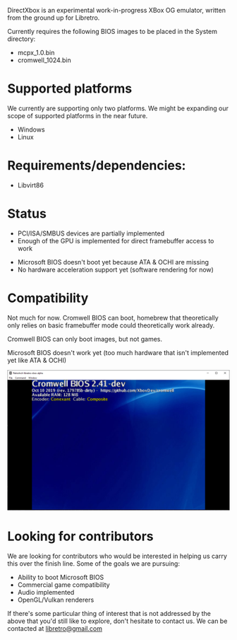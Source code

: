 DirectXbox is an experimental work-in-progress XBox OG emulator, written from the ground up for Libretro.

Currently requires the following BIOS images to be placed in the System directory:
* mcpx_1.0.bin
* cromwell_1024.bin

# Supported platforms
We currently are supporting only two platforms. We might be expanding our scope of supported platforms in the near future.
* Windows
* Linux

# Requirements/dependencies:
* Libvirt86

# Status
+ PCI/ISA/SMBUS devices are partially implemented
+ Enough of the GPU is implemented for direct framebuffer access to work 
- Microsoft BIOS doesn't boot yet because ATA & OCHI are missing
- No hardware acceleration support yet (software rendering for now)

# Compatibility
Not much for now. Cromwell BIOS can boot, homebrew that theoretically only relies on basic framebuffer mode could theoretically work already.

Cromwell BIOS can only boot images, but not games.

Microsoft BIOS doesn't work yet (too much hardware that isn't implemented yet like ATA & OCHI)

![Cromwell](docs/cromwell.png)

# Looking for contributors
We are looking for contributors who would be interested in helping us carry this over the finish line. Some of the goals we are pursuing:
* Ability to boot Microsoft BIOS
* Commercial game compatibility
* Audio implemented
* OpenGL/Vulkan renderers

If there's some particular thing of interest that is not addressed by the above that you'd still like to explore, don't hesitate to contact us. We can be contacted at libretro@gmail.com
